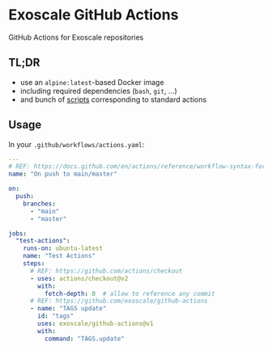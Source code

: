Exoscale GitHub Actions
=======================

GitHub Actions for Exoscale repositories

TL;DR
-----
- use an `alpine:latest`-based Docker image
- including required dependencies (`bash`, `git`, ...)
- and bunch of [scripts](./scripts) corresponding to standard actions

Usage
-----

In your `.github/workflows/actions.yaml`:

```yaml
---
# REF: https://docs.github.com/en/actions/reference/workflow-syntax-for-github-actions
name: "On push to main/master"

on:
  push:
    branches:
      - "main"
      - "master"

jobs:
  "test-actions":
    runs-on: ubuntu-latest
    name: "Test Actions"
    steps:
      # REF: https://github.com/actions/checkout
      - uses: actions/checkout@v2
        with:
          fetch-depth: 0  # allow to reference any commit
      # REF: https://github.com/exoscale/github-actions
      - name: "TAGS update"
        id: "tags"
        uses: exoscale/github-actions@v1
        with:
          command: "TAGS.update"
```
